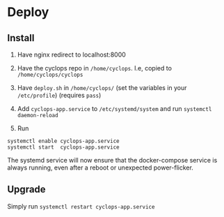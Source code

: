 # Deploy

## Install
1. Have nginx redirect to localhost:8000

2. Have the cyclops repo in `/home/cyclops`. I.e, copied to `/home/cyclops/cyclops`

3. Have `deploy.sh` in `/home/cyclops/` (set the variables in your `/etc/profile`) (requires `pass`)

4. Add `cyclops-app.service` to `/etc/systemd/system` and run `systemctl daemon-reload`

5. Run 

```
systemctl enable cyclops-app.service
systemctl start  cyclops-app.service
```

The systemd service will now ensure that the docker-compose service is always running,
even after a reboot or unexpected power-flicker.

## Upgrade

Simply run `systemctl restart cyclops-app.service`
